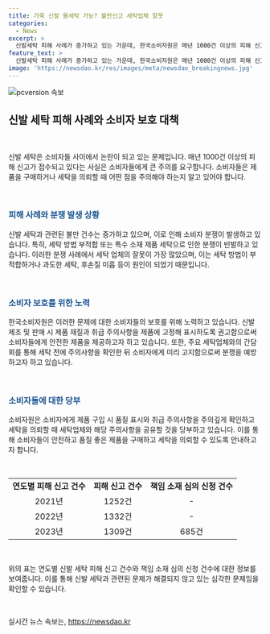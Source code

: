 ```yaml
---
title: 가죽 신발 물세탁 가능? 불만신고 세탁업체 잘못
categories:
  - News
excerpt: >
  신발세탁 피해 사례가 증가하고 있는 가운데, 한국소비자원은 매년 1000건 이상의 피해 신고가 접수되고 있음을 밝혔다. 특히 물세탁이 불가능한 신발을 물세탁하는 경우가 발생하며, 이에 따른 분쟁의 결과 세탁업체의 잘못으로 인정된 비율이 가장 높았다. 소비자원은 이러한 문제를 해결하기 위해 제품에 취급 주의사항을 고정해 표시하도록 하는 내용을 관련 고시에 포함하고, 세탁 전에 주의사항을 확인하고 소비자에게 미리 고지해 분쟁을 예방할 것을 세탁업체에 요청했다.
feature_text: >
  신발세탁 피해 사례가 증가하고 있는 가운데, 한국소비자원은 매년 1000건 이상의 피해 신고가 접수되고 있음을 밝혔다. 특히 물세탁이 불가능한 신발을 물세탁하는 경우가 발생하며, 이에 따른 분쟁의 결과 세탁업체의 잘못으로 인정된 비율이 가장 높았다. 소비자원은 이러한 문제를 해결하기 위해 제품에 취급 주의사항을 고정해 표시하도록 하는 내용을 관련 고시에 포함하고, 세탁 전에 주의사항을 확인하고 소비자에게 미리 고지해 분쟁을 예방할 것을 세탁업체에 요청했다.
image: 'https://newsdao.kr/res/images/meta/newsdao_breakingnews.jpg'
---
```


<p><img src="https://newsdao.kr/res/images/meta/newsdao_breakingnews.jpg" alt="pcversion 속보" /></p>

<h2 data-ke-size="size26">신발 세탁 피해 사례와 소비자 보호 대책</h2>

<p data-ke-size="size16">&nbsp;</p>

<p>신발 세탁은 소비자들 사이에서 논란이 되고 있는 문제입니다. 매년 1000건 이상의 피해 신고가 접수되고 있다는 사실은 소비자들에게 큰 주의를 요구합니다. 소비자들은 제품을 구매하거나 세탁을 의뢰할 때 어떤 점을 주의해야 하는지 알고 있어야 합니다.</p>

<p data-ke-size="size16">&nbsp;</p>

<h3><b><span style="color: #1a5490;">피해 사례와 분쟁 발생 상황</span></b></h3>

<p>신발 세탁과 관련된 불만 건수는 증가하고 있으며, 이로 인해 소비자 분쟁이 발생하고 있습니다. 특히, 세탁 방법 부적합 또는 특수 소재 제품 세탁으로 인한 분쟁이 빈발하고 있습니다. 이러한 분쟁 사례에서 세탁 업체의 잘못이 가장 많았으며, 이는 세탁 방법이 부적합하거나 과도한 세탁, 후손질 미흡 등이 원인이 되었기 때문입니다.</p>

<p data-ke-size="size16">&nbsp;</p>

<h3><b><span style="color: #1a5490;">소비자 보호를 위한 노력</span></b></h3>

<p>한국소비자원은 이러한 문제에 대한 소비자들의 보호를 위해 노력하고 있습니다. 신발 제조 및 판매 시 제품 재질과 취급 주의사항을 제품에 고정해 표시하도록 권고함으로써 소비자들에게 안전한 제품을 제공하고자 하고 있습니다. 또한, 주요 세탁업체와의 간담회를 통해 세탁 전에 주의사항을 확인한 뒤 소비자에게 미리 고지함으로써 분쟁을 예방하고자 하고 있습니다.</p>

<p data-ke-size="size16">&nbsp;</p>

<h3><b><span style="color: #1a5490;">소비자들에 대한 당부</span></b></h3>

<p>소비자원은 소비자에게 제품 구입 시 품질 표시와 취급 주의사항을 주의깊게 확인하고 세탁을 의뢰할 때 세탁업체와 해당 주의사항을 공유할 것을 당부하고 있습니다. 이를 통해 소비자들이 안전하고 품질 좋은 제품을 구매하고 세탁을 의뢰할 수 있도록 안내하고자 합니다.</p>

<p data-ke-size="size16">&nbsp;</p>

<table>
<tbody>
<tr>
<td style="text-align: center; height: 17px;"><b>연도별 피해 신고 건수</b></td>
<td style="text-align: center; height: 17px;"><b>피해 신고 건수</b></td>
<td style="text-align: center; height: 17px;"><b>책임 소재 심의 신청 건수</b></td>
</tr>
<tr>
<td style="text-align: center; height: 17px;">2021년</td>
<td style="text-align: center; height: 17px;">1252건</td>
<td style="text-align: center; height: 17px;">-</td>
</tr>
<tr>
<td style="text-align: center; height: 17px;">2022년</td>
<td style="text-align: center; height: 17px;">1332건</td>
<td style="text-align: center; height: 17px;">-</td>
</tr>
<tr>
<td style="text-align: center; height: 17px;">2023년</td>
<td style="text-align: center; height: 17px;">1309건</td>
<td style="text-align: center; height: 17px;">685건</td>
</tr>
</tbody>
</table>

<p data-ke-size="size16">&nbsp;</p>

<p>위의 표는 연도별 신발 세탁 피해 신고 건수와 책임 소재 심의 신청 건수에 대한 정보를 보여줍니다. 이를 통해 신발 세탁과 관련된 문제가 해결되지 않고 있는 심각한 문제임을 확인할 수 있습니다.</p>

<p data-ke-size="size16">&nbsp;</p>
실시간 뉴스 속보는, <a href="https://newsdao.kr" rel="dofollow">https://newsdao.kr</a>



